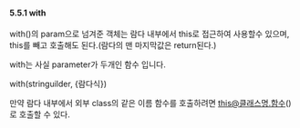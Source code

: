 #### 5.5.1 with

with()의 param으로 넘겨준 객체는 람다 내부에서 this로 접근하여 사용할수 있으며, this를 빼고 호출해도 된다.(람다의 맨 마지막값은 return된다.)

with는 사실 parameter가 두개인 함수 입니다.

with(stringuilder, {람다식}) 

만약 람다 내부에서 외부 class의 같은 이름 함수를 호출하려면 this@클래스명.함수() 로 호출할 수 있다.



